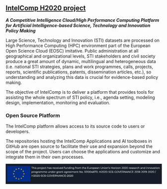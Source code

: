 ## [IntelComp H2020 project](https://intelcomp.eu/)

***A Competitive Intelligence Cloud/High Performance Computing Platform for Artificial Intelligence-based Science, Technology and Innovation Policy Making***

Large Science, Technology and Innovation (STI) datasets are processed on High Performance Computing (HPC) environment part of the European Open Science Cloud (EOSC) imitative. Public administration at all geographical and organizational levels, STI stakeholders and civil society produce a great amount of dynamic, multilingual and heterogeneous data (i.e. national STI strategies, plans and work programmes, calls, projects, reports, scientific publications, patents, dissemination articles, etc.), so understanding and analyzing this data is crucial for evidence-based policy making.

The objective of IntelComp is to deliver a platform that provides tools for assisting the whole spectrum of STI policy, i.e., agenda setting, modeling design, implementation, monitoring and evaluation.

### Open Source Platform

The IntelComp platform allows access to its source code to users or developers.

The repositories hosting the IntelComp Applications and AI toolboxes in GitHub are open source to facilitate their use and expansion beyond the scope of the project. Users can choose the applications and customize and integrate them in their own processes.

![IntelCompH2020 acknowledgement banner](https://github.com/IntelCompH2020/.github/blob/main/profile/banner.png)
<!--

**Here are some ideas to get you started:**

🙋‍♀️ A short introduction - what is your organization all about?
🌈 Contribution guidelines - how can the community get involved?
👩‍💻 Useful resources - where can the community find your docs? Is there anything else the community should know?
🍿 Fun facts - what does your team eat for breakfast?
🧙 Remember, you can do mighty things with the power of [Markdown](https://docs.github.com/github/writing-on-github/getting-started-with-writing-and-formatting-on-github/basic-writing-and-formatting-syntax)
-->
